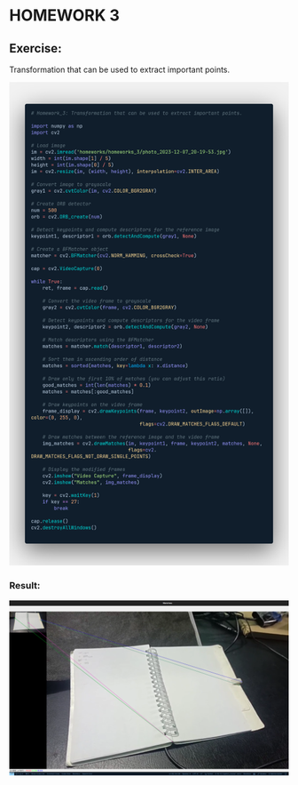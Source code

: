 # HOMEWORK 3

## **Exercise:** 

Transformation that can be used to extract important points.

<center>
  
![homework_3](homework_3.png)
  
</center>

### **Result:**

<center>
  
![result](result.png)
  
</center>